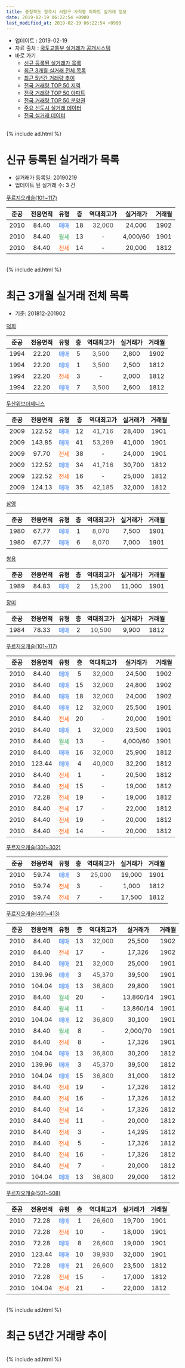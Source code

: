 ```yaml
---
title: 충청북도 청주시 서원구 사직동 아파트 실거래 정보
date: 2019-02-19 06:22:54 +0900
last_modified_at: 2019-02-19 06:22:54 +0900
---
```


* 업데이트 : 2019-02-19
* 자료 출처 : [국토교통부 실거래가 공개시스템](http://rt.molit.go.kr)
* 바로 가기
    * [신규 등록된 실거래가 목록](#신규-등록된-실거래가-목록)
    * [최근 3개월 실거래 전체 목록](#최근-3개월-실거래-전체-목록)
    * [최근 5년간 거래량 추이](#최근-5년간-거래량-추이)
    * [전국 거래량 TOP 50 지역](https://inasie.github.io/apt-trade-info/최근-3개월-전국에서-가장-거래가-많이-발생한-지역)
    * [전국 거래량 TOP 50 아파트](https://inasie.github.io/apt-trade-info/최근-3개월-전국에서-가장-거래가-많이-발생한-아파트)
    * [전국 거래량 TOP 50 분양권](https://inasie.github.io/apt-trade-info/최근-3개월-전국에서-가장-거래가-많이-발생한-분양권)
    * [주요 신도시 실거래 데이터](https://inasie.github.io/apt-trade-info/주요-신도시)
    * [전국 실거래 데이터](https://inasie.github.io/apt-trade-info/전국)
<br>
{% include ad.html %}
<br>

# 신규 등록된 실거래가 목록
* 실거래가 등록일: 20190219
* 업데이트 된 실거래 수: 3 건


[푸르지오캐슬(101~117)](https://search.naver.com/search.naver?query=%EC%B6%A9%EC%B2%AD%EB%B6%81%EB%8F%84+%EC%B2%AD%EC%A3%BC%EC%8B%9C+%EC%84%9C%EC%9B%90%EA%B5%AC+%EC%82%AC%EC%A7%81%EB%8F%99+%ED%91%B8%EB%A5%B4%EC%A7%80%EC%98%A4%EC%BA%90%EC%8A%AC%28101%7E117%29)

|준공|전용면적|유형|층|역대최고가|실거래가|거래월|
|:---:|:---:|:---:|:---:|:---:|:---:|:---:|
|2010|84.40|<span style="color:#4285f3">매매</span>|18|<span style="color:#444444">32,000</span>|24,000|1902|
|2010|84.40|<span style="color:#34a853">월세</span>|13|<span style="color:#444444">-</span>|4,000/60|1901|
|2010|84.40|<span style="color:#ff5a00">전세</span>|14|<span style="color:#444444">-</span>|20,000|1812|


<br>
{% include ad.html %}
<br>

# 최근 3개월 실거래 전체 목록
* 기준: 201812-201902


[덕희](https://search.naver.com/search.naver?query=%EC%B6%A9%EC%B2%AD%EB%B6%81%EB%8F%84+%EC%B2%AD%EC%A3%BC%EC%8B%9C+%EC%84%9C%EC%9B%90%EA%B5%AC+%EC%82%AC%EC%A7%81%EB%8F%99+%EB%8D%95%ED%9D%AC)

|준공|전용면적|유형|층|역대최고가|실거래가|거래월|
|:---:|:---:|:---:|:---:|:---:|:---:|:---:|
|1994|22.20|<span style="color:#4285f3">매매</span>|5|<span style="color:#444444">3,500</span>|2,800|1902|
|1994|22.20|<span style="color:#4285f3">매매</span>|1|<span style="color:#444444">3,500</span>|2,500|1812|
|1994|22.20|<span style="color:#ff5a00">전세</span>|3|<span style="color:#444444">-</span>|2,000|1812|
|1994|22.20|<span style="color:#4285f3">매매</span>|7|<span style="color:#444444">3,500</span>|2,600|1812|

[두산위브더제니스](https://search.naver.com/search.naver?query=%EC%B6%A9%EC%B2%AD%EB%B6%81%EB%8F%84+%EC%B2%AD%EC%A3%BC%EC%8B%9C+%EC%84%9C%EC%9B%90%EA%B5%AC+%EC%82%AC%EC%A7%81%EB%8F%99+%EB%91%90%EC%82%B0%EC%9C%84%EB%B8%8C%EB%8D%94%EC%A0%9C%EB%8B%88%EC%8A%A4)

|준공|전용면적|유형|층|역대최고가|실거래가|거래월|
|:---:|:---:|:---:|:---:|:---:|:---:|:---:|
|2009|122.52|<span style="color:#4285f3">매매</span>|12|<span style="color:#444444">41,716</span>|28,400|1901|
|2009|143.85|<span style="color:#4285f3">매매</span>|41|<span style="color:#444444">53,299</span>|41,000|1901|
|2009|97.70|<span style="color:#ff5a00">전세</span>|38|<span style="color:#444444">-</span>|24,000|1901|
|2009|122.52|<span style="color:#4285f3">매매</span>|34|<span style="color:#444444">41,716</span>|30,700|1812|
|2009|122.52|<span style="color:#ff5a00">전세</span>|16|<span style="color:#444444">-</span>|25,000|1812|
|2009|124.13|<span style="color:#4285f3">매매</span>|35|<span style="color:#444444">42,185</span>|32,000|1812|

[삼영](https://search.naver.com/search.naver?query=%EC%B6%A9%EC%B2%AD%EB%B6%81%EB%8F%84+%EC%B2%AD%EC%A3%BC%EC%8B%9C+%EC%84%9C%EC%9B%90%EA%B5%AC+%EC%82%AC%EC%A7%81%EB%8F%99+%EC%82%BC%EC%98%81)

|준공|전용면적|유형|층|역대최고가|실거래가|거래월|
|:---:|:---:|:---:|:---:|:---:|:---:|:---:|
|1980|67.77|<span style="color:#4285f3">매매</span>|1|<span style="color:#444444">8,070</span>|7,500|1901|
|1980|67.77|<span style="color:#4285f3">매매</span>|6|<span style="color:#444444">8,070</span>|7,000|1901|

[쌍용](https://search.naver.com/search.naver?query=%EC%B6%A9%EC%B2%AD%EB%B6%81%EB%8F%84+%EC%B2%AD%EC%A3%BC%EC%8B%9C+%EC%84%9C%EC%9B%90%EA%B5%AC+%EC%82%AC%EC%A7%81%EB%8F%99+%EC%8C%8D%EC%9A%A9)

|준공|전용면적|유형|층|역대최고가|실거래가|거래월|
|:---:|:---:|:---:|:---:|:---:|:---:|:---:|
|1989|84.83|<span style="color:#4285f3">매매</span>|2|<span style="color:#444444">15,200</span>|11,000|1901|

[장미](https://search.naver.com/search.naver?query=%EC%B6%A9%EC%B2%AD%EB%B6%81%EB%8F%84+%EC%B2%AD%EC%A3%BC%EC%8B%9C+%EC%84%9C%EC%9B%90%EA%B5%AC+%EC%82%AC%EC%A7%81%EB%8F%99+%EC%9E%A5%EB%AF%B8)

|준공|전용면적|유형|층|역대최고가|실거래가|거래월|
|:---:|:---:|:---:|:---:|:---:|:---:|:---:|
|1984|78.33|<span style="color:#4285f3">매매</span>|2|<span style="color:#444444">10,500</span>|9,900|1812|

[푸르지오캐슬(101~117)](https://search.naver.com/search.naver?query=%EC%B6%A9%EC%B2%AD%EB%B6%81%EB%8F%84+%EC%B2%AD%EC%A3%BC%EC%8B%9C+%EC%84%9C%EC%9B%90%EA%B5%AC+%EC%82%AC%EC%A7%81%EB%8F%99+%ED%91%B8%EB%A5%B4%EC%A7%80%EC%98%A4%EC%BA%90%EC%8A%AC%28101%7E117%29)

|준공|전용면적|유형|층|역대최고가|실거래가|거래월|
|:---:|:---:|:---:|:---:|:---:|:---:|:---:|
|2010|84.40|<span style="color:#4285f3">매매</span>|5|<span style="color:#444444">32,000</span>|24,500|1902|
|2010|84.40|<span style="color:#4285f3">매매</span>|15|<span style="color:#444444">32,000</span>|24,800|1902|
|2010|84.40|<span style="color:#4285f3">매매</span>|18|<span style="color:#444444">32,000</span>|24,000|1902|
|2010|84.40|<span style="color:#4285f3">매매</span>|12|<span style="color:#444444">32,000</span>|25,500|1901|
|2010|84.40|<span style="color:#ff5a00">전세</span>|20|<span style="color:#444444">-</span>|20,000|1901|
|2010|84.40|<span style="color:#4285f3">매매</span>|1|<span style="color:#444444">32,000</span>|23,500|1901|
|2010|84.40|<span style="color:#34a853">월세</span>|13|<span style="color:#444444">-</span>|4,000/60|1901|
|2010|84.40|<span style="color:#4285f3">매매</span>|16|<span style="color:#444444">32,000</span>|25,900|1812|
|2010|123.44|<span style="color:#4285f3">매매</span>|4|<span style="color:#444444">40,000</span>|32,200|1812|
|2010|84.40|<span style="color:#ff5a00">전세</span>|1|<span style="color:#444444">-</span>|20,500|1812|
|2010|84.40|<span style="color:#ff5a00">전세</span>|15|<span style="color:#444444">-</span>|19,000|1812|
|2010|72.28|<span style="color:#ff5a00">전세</span>|19|<span style="color:#444444">-</span>|19,000|1812|
|2010|84.40|<span style="color:#ff5a00">전세</span>|17|<span style="color:#444444">-</span>|22,000|1812|
|2010|84.40|<span style="color:#ff5a00">전세</span>|19|<span style="color:#444444">-</span>|20,000|1812|
|2010|84.40|<span style="color:#ff5a00">전세</span>|14|<span style="color:#444444">-</span>|20,000|1812|

[푸르지오캐슬(301~302)](https://search.naver.com/search.naver?query=%EC%B6%A9%EC%B2%AD%EB%B6%81%EB%8F%84+%EC%B2%AD%EC%A3%BC%EC%8B%9C+%EC%84%9C%EC%9B%90%EA%B5%AC+%EC%82%AC%EC%A7%81%EB%8F%99+%ED%91%B8%EB%A5%B4%EC%A7%80%EC%98%A4%EC%BA%90%EC%8A%AC%28301%7E302%29)

|준공|전용면적|유형|층|역대최고가|실거래가|거래월|
|:---:|:---:|:---:|:---:|:---:|:---:|:---:|
|2010|59.74|<span style="color:#4285f3">매매</span>|3|<span style="color:#444444">25,000</span>|19,000|1901|
|2010|59.74|<span style="color:#ff5a00">전세</span>|3|<span style="color:#444444">-</span>|1,000|1812|
|2010|59.74|<span style="color:#ff5a00">전세</span>|7|<span style="color:#444444">-</span>|17,500|1812|

[푸르지오캐슬(401~413)](https://search.naver.com/search.naver?query=%EC%B6%A9%EC%B2%AD%EB%B6%81%EB%8F%84+%EC%B2%AD%EC%A3%BC%EC%8B%9C+%EC%84%9C%EC%9B%90%EA%B5%AC+%EC%82%AC%EC%A7%81%EB%8F%99+%ED%91%B8%EB%A5%B4%EC%A7%80%EC%98%A4%EC%BA%90%EC%8A%AC%28401%7E413%29)

|준공|전용면적|유형|층|역대최고가|실거래가|거래월|
|:---:|:---:|:---:|:---:|:---:|:---:|:---:|
|2010|84.40|<span style="color:#4285f3">매매</span>|13|<span style="color:#444444">32,000</span>|25,500|1902|
|2010|84.40|<span style="color:#ff5a00">전세</span>|17|<span style="color:#444444">-</span>|17,326|1902|
|2010|84.40|<span style="color:#4285f3">매매</span>|21|<span style="color:#444444">32,000</span>|25,000|1901|
|2010|139.96|<span style="color:#4285f3">매매</span>|3|<span style="color:#444444">45,370</span>|39,500|1901|
|2010|104.04|<span style="color:#4285f3">매매</span>|13|<span style="color:#444444">36,800</span>|29,800|1901|
|2010|84.40|<span style="color:#34a853">월세</span>|20|<span style="color:#444444">-</span>|13,860/14|1901|
|2010|84.40|<span style="color:#34a853">월세</span>|11|<span style="color:#444444">-</span>|13,860/14|1901|
|2010|104.04|<span style="color:#4285f3">매매</span>|12|<span style="color:#444444">36,800</span>|30,100|1901|
|2010|84.40|<span style="color:#34a853">월세</span>|8|<span style="color:#444444">-</span>|2,000/70|1901|
|2010|84.40|<span style="color:#ff5a00">전세</span>|8|<span style="color:#444444">-</span>|17,326|1901|
|2010|104.04|<span style="color:#4285f3">매매</span>|13|<span style="color:#444444">36,800</span>|30,200|1812|
|2010|139.96|<span style="color:#4285f3">매매</span>|3|<span style="color:#444444">45,370</span>|39,500|1812|
|2010|104.04|<span style="color:#4285f3">매매</span>|15|<span style="color:#444444">36,800</span>|31,000|1812|
|2010|84.40|<span style="color:#ff5a00">전세</span>|19|<span style="color:#444444">-</span>|17,326|1812|
|2010|84.40|<span style="color:#ff5a00">전세</span>|16|<span style="color:#444444">-</span>|17,326|1812|
|2010|84.40|<span style="color:#ff5a00">전세</span>|14|<span style="color:#444444">-</span>|17,326|1812|
|2010|84.40|<span style="color:#ff5a00">전세</span>|11|<span style="color:#444444">-</span>|20,000|1812|
|2010|84.40|<span style="color:#ff5a00">전세</span>|3|<span style="color:#444444">-</span>|14,295|1812|
|2010|84.40|<span style="color:#ff5a00">전세</span>|5|<span style="color:#444444">-</span>|17,326|1812|
|2010|84.40|<span style="color:#ff5a00">전세</span>|16|<span style="color:#444444">-</span>|17,326|1812|
|2010|84.40|<span style="color:#ff5a00">전세</span>|7|<span style="color:#444444">-</span>|20,000|1812|
|2010|104.04|<span style="color:#4285f3">매매</span>|13|<span style="color:#444444">36,800</span>|29,000|1812|


<script async src="//pagead2.googlesyndication.com/pagead/js/adsbygoogle.js"></script>
<!-- 기본 -->
<ins class="adsbygoogle"
     style="display:block"
     data-ad-client="ca-pub-2446590836940007"
     data-ad-slot="1659523306"
     data-ad-format="auto"
     data-full-width-responsive="true"></ins>
<script>
(adsbygoogle = window.adsbygoogle || []).push({});
</script>


[푸르지오캐슬(501~508)](https://search.naver.com/search.naver?query=%EC%B6%A9%EC%B2%AD%EB%B6%81%EB%8F%84+%EC%B2%AD%EC%A3%BC%EC%8B%9C+%EC%84%9C%EC%9B%90%EA%B5%AC+%EC%82%AC%EC%A7%81%EB%8F%99+%ED%91%B8%EB%A5%B4%EC%A7%80%EC%98%A4%EC%BA%90%EC%8A%AC%28501%7E508%29)

|준공|전용면적|유형|층|역대최고가|실거래가|거래월|
|:---:|:---:|:---:|:---:|:---:|:---:|:---:|
|2010|72.28|<span style="color:#4285f3">매매</span>|1|<span style="color:#444444">26,600</span>|19,700|1901|
|2010|72.28|<span style="color:#ff5a00">전세</span>|10|<span style="color:#444444">-</span>|18,000|1901|
|2010|72.28|<span style="color:#4285f3">매매</span>|8|<span style="color:#444444">26,600</span>|19,000|1901|
|2010|123.44|<span style="color:#4285f3">매매</span>|10|<span style="color:#444444">39,930</span>|32,000|1901|
|2010|72.28|<span style="color:#4285f3">매매</span>|21|<span style="color:#444444">26,600</span>|23,500|1812|
|2010|72.28|<span style="color:#ff5a00">전세</span>|15|<span style="color:#444444">-</span>|17,000|1812|
|2010|104.04|<span style="color:#ff5a00">전세</span>|21|<span style="color:#444444">-</span>|22,000|1812|


<br>
{% include ad.html %}
<br>

# 최근 5년간 거래량 추이


<div style="width:100%;">
    <canvas id="deal_progress" height="200"></canvas>
</div>

<script>
new Chart(document.getElementById("deal_progress"), {
    type: 'line',
    data: {
        labels: ['201402','201403','201404','201405','201406','201407','201408','201409','201410','201411','201412','201501','201502','201503','201504','201505','201506','201507','201508','201509','201510','201511','201512','201601','201602','201603','201604','201605','201606','201607','201608','201609','201610','201611','201612','201701','201702','201703','201704','201705','201706','201707','201708','201709','201710','201711','201712','201801','201802','201803','201804','201805','201806','201807','201808','201809','201810','201811','201812','201901','201902'],
        datasets: [{
            label: '매매',
            pointRadius: 1,
            data: [20, 47, 42, 29, 28, 34, 34, 44, 45, 28, 23, 26, 27, 25, 18, 26, 41, 11, 15, 16, 21, 25, 16, 10, 20, 24, 17, 19, 15, 17, 17, 12, 27, 16, 18, 17, 8, 12, 12, 22, 18, 22, 16, 17, 17, 16, 15, 18, 19, 22, 17, 20, 15, 8, 14, 10, 10, 17, 12, 15, 5],
            borderColor: "rgba(255, 201, 14, 1)",
            backgroundColor: "rgba(255, 201, 14, 0.5)",
            fill: false,
            lineTension: 0
        },{
            label: '전월세',
            pointRadius: 1,
            data: [13, 25, 24, 19, 29, 15, 19, 11, 15, 13, 15, 17, 7, 23, 13, 23, 14, 12, 22, 13, 20, 10, 16, 17, 14, 16, 24, 12, 21, 13, 19, 12, 12, 11, 17, 19, 12, 22, 13, 16, 20, 11, 15, 12, 7, 6, 9, 23, 18, 18, 15, 24, 18, 23, 15, 15, 18, 9, 20, 8, 1],
            borderColor: "rgba(0, 141, 185, 1)",
            backgroundColor: "rgba(0, 141, 185, 0.5)",
            fill: false,
            lineTension: 0
        }
        ]
    },
    options: {
        responsive: true,
        title: {
            display: false
        },
        tooltips: {
            mode: 'index',
            intersect: false
        },
        hover: {
            mode: 'nearest',
            intersect: true
        },
        scales: {
            xAxes: [{
                display: true,
                scaleLabel: {
                    display: true,
                    labelString: '년/월'
                }
            }],
            yAxes: [{
                display: true,
                ticks: {
                    suggestedMin: 0,
                },
                scaleLabel: {
                    display: true,
                    labelString: '실거래 수'
                }
            }]
        }
    }
});

</script>


<br>
{% include ad.html %}
<br>

